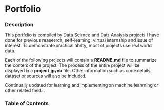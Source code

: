# Portfolio
### Description
This portfolio is compiled by Data Science and Data Analysis projects I have done for previous reasearch, self-learning, virtual internship and issue of interest. 
To demonstrate practical ability, most of projects use real world data. 

Each of the following projects will contain a **README.md** file to summarize the content of the project. The process of the entire project will be displayed in a **project.jpynb** file.
Other information such as code details, dataset or sources will also be included.

Continually updated for learning and implementing on machine leanrning or other related field...


### Table of Contents









